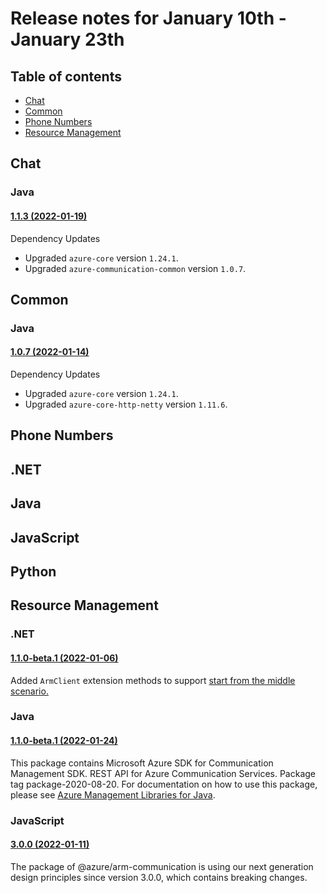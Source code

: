 # Release notes for January 10th - January 23th

## Table of contents
* [Chat](#chat)
* [Common](#common)
* [Phone Numbers](#phone-numbers)
* [Resource Management](#resource-management)

## Chat

### Java
#### [1.1.3 (2022-01-19)](https://github.com/Azure/azure-sdk-for-java/blob/main/sdk/communication/azure-communication-chat/CHANGELOG.md#113-2022-01-19)
Dependency Updates
- Upgraded `azure-core` version `1.24.1`.
- Upgraded `azure-communication-common` version `1.0.7`.

## Common

### Java
#### [1.0.7 (2022-01-14)](https://github.com/Azure/azure-sdk-for-java/blob/main/sdk/communication/azure-communication-common/CHANGELOG.md#107-2022-01-14)
Dependency Updates
- Upgraded `azure-core` version `1.24.1`.
- Upgraded `azure-core-http-netty` version `1.11.6`.

## Phone Numbers

## .NET

## Java

## JavaScript

## Python

## Resource Management
### .NET
#### [1.1.0-beta.1 (2022-01-06)](https://github.com/Azure/azure-sdk-for-net/blob/main/sdk/communication/Azure.ResourceManager.Communication/CHANGELOG.md#110-beta1-2022-01-06)
Added `ArmClient` extension methods to support [start from the middle scenario.](https://github.com/Azure/azure-sdk-for-net/tree/main/sdk/resourcemanager/Azure.ResourceManager#managing-existing-resources-by-id)

### Java
#### [1.1.0-beta.1 (2022-01-24)](https://github.com/Azure/azure-sdk-for-java/blob/main/sdk/communication/azure-resourcemanager-communication/CHANGELOG.md#110-beta1-2022-01-24)
This package contains Microsoft Azure SDK for Communication Management SDK. REST API for Azure Communication Services. Package tag package-2020-08-20. For documentation on how to use this package, please see [Azure Management Libraries for Java](https://aka.ms/azsdk/java/mgmt).

### JavaScript
#### [3.0.0 (2022-01-11)](https://github.com/Azure/azure-sdk-for-js/blob/main/sdk/communication/arm-communication/CHANGELOG.md#300-2022-01-11)
The package of @azure/arm-communication is using our next generation design principles since version 3.0.0, which contains breaking changes.
